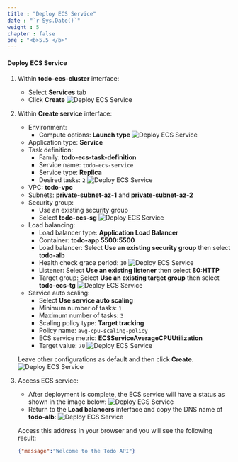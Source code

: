 ```yaml
---
title : "Deploy ECS Service"
date : "`r Sys.Date()`"
weight : 5
chapter : false
pre : "<b>5.5 </b>"
---
```

#### Deploy ECS Service
1. Within **todo-ecs-cluster** interface:
    - Select **Services** tab
    - Click **Create**
    ![Deploy ECS Service](../../../images/5-ecs-service-deployment/ecs_deploy_service_1.png)
2. Within **Create service** interface:
    - Environment:
      - Compute options: **Launch type**
    ![Deploy ECS Service](../../../images/5-ecs-service-deployment/ecs_deploy_service_2.png)
    - Application type: **Service**
    - Task definition:
      - Family: **todo-ecs-task-definition**
      - Service name: `todo-ecs-service`
      - Service type: **Replica**
      - Desired tasks: `2`
    ![Deploy ECS Service](../../../images/5-ecs-service-deployment/ecs_deploy_service_3.png)
    - VPC: **todo-vpc**
    - Subnets: **private-subnet-az-1** and **private-subnet-az-2**
    - Security group:
      - Use an existing security group
      - Select **todo-ecs-sg**
    ![Deploy ECS Service](../../../images/5-ecs-service-deployment/ecs_deploy_service_4.png)
    - Load balancing:
      - Load balancer type: **Application Load Balancer**
      - Container: **todo-app 5500:5500**
      - Load balancer: Select **Use an existing security group** then select **todo-alb**
      - Health check grace period: `10`
    ![Deploy ECS Service](../../../images/5-ecs-service-deployment/ecs_deploy_service_5.png)
      - Listener: Select **Use an existing listener** then select **80:HTTP**
      - Target group: Select **Use an existing target group** then select **todo-ecs-tg**
    ![Deploy ECS Service](../../../images/5-ecs-service-deployment/ecs_deploy_service_6.png)
    - Service auto scaling:
      - Select **Use service auto scaling**
      - Minimum number of tasks: `1`
      - Maximum number of tasks: `3`
      - Scaling policy type: **Target tracking**
      - Policy name: `avg-cpu-scaling-policy`
      - ECS service metric: **ECSServiceAverageCPUUtilization**
      - Target value: `70`
    ![Deploy ECS Service](../../../images/5-ecs-service-deployment/ecs_deploy_service_7.png)
    
    Leave other configurations as default and then click **Create**.
    ![Deploy ECS Service](../../../images/5-ecs-service-deployment/ecs_deploy_service_8.png)
3. Access ECS service:
    - After deployment is complete, the ECS service will have a status as shown in the image below:
    ![Deploy ECS Service](../../../images/5-ecs-service-deployment/ecs_deploy_service_9.png)
    - Return to the **Load balancers** interface and copy the DNS name of **todo-alb**:
    ![Deploy ECS Service](../../../images/5-ecs-service-deployment/ecs_deploy_service_10.png)

    Access this address in your browser and you will see the following result:
    ```json
    {"message":"Welcome to the Todo API"}
    ```
